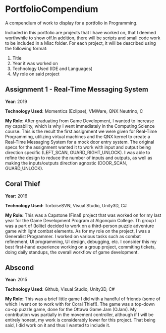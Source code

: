 # PortfolioCompendium
A compendium of work to display for a portfolio in Programming.

Included in this portfolio are projects that I have worked on, that I deemed worthwhile to show off.In addition, there will be scripts and small code work to be included in a Misc folder. For each project, it will be described using the following format:

1. Title
2. Year it was worked on
3. Technology Used (IDE and Languages)
4. My role on said project

## Assignment 1 - Real-Time Messaging System

**Year**: 2019

**Technology Used:** Momentics (Eclipse), VMWare, QNX Neutrino, C

**My Role**: After graduating from Game Development, I wanted to increase my capability, which is why I went immediately in the Computing Science course. This is the result the first assignment we were given for Real-Time Programming, utilizing virtual machines and the QNX kernel to create a Real-Time Messaging System for a mock door entry system. The original specs for the assignment wanted it to work with input and output being direction specific (LEFT_SCAN, GUARD_RIGHT_UNLOCK). I was able to refine the design to reduce the number of inputs and outputs, as well as making the inputs/outputs direction agnostic (DOOR_SCAN, GUARD_UNLOCK). 

## Coral Thief

**Year:** 2016

**Technology Used:** TortoiseSVN, Visual Studio, Unity3D, C#

**My Role:** This was a Capstone (Final) project that was worked on for my last year for the Game Development Program at Algonquin College. Th group I was a part of (Iolite) decided to work on a third-person puzzle adventure game with light combat elements. As for my role on the project, I was a Generalist Programmer. I worked on various tasks such as combat refinement, UI programming, UI design, debugging, etc. I consider this my best first-hand experience working on a group project, commiting tickets, doing daily standups, the overall workflow of game development.

## Abscond

**Year:** 2015

**Technology Used:** Github, Visual Studio, Unity3D, C#

**My Role:** This was a brief little game I did with a handful of friends (some of which I went on to work with for Coral Thief!). The game was a top-down co-op puzzle game, done for the Ottawa Game Jam (OJam). My contribution was partially in the movement controller, although if I will be entirely honest, my work is considerably lower for this project. That being said, I did work on it and thus I wanted to include it. 
